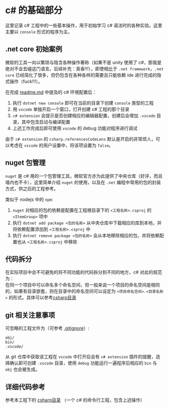 # c# 的基础部分
这里记录 c# 工程中的一些基本操作，用于初始学习 c# 语法时的各种实验。这里主要以 `console` 形式的程序为主。

## .net core 初始案例
微软的工具一向以繁琐与隐含各种操作著称（如果不是 unity 使用了 c#，那我是绝对不会去碰这门语言。后续补充：真香!!!），即使相比于 `.net framework`，`.net core` 已经简化了很多，但仍包含在各种各样的需要且只能依赖 ide 进行完成的隐式操作（fuck!!!）。

在完成 [readme.md](/readme.md) 中提及的 c# 环境配置后：  
1. 执行 `dotnet new console` 即可在当前的目录下创建 `console` 类型的工程  
1. 用 `vscode` 单独开启一个窗口，打开创建 c# 工程的那个目录  
1. `c# extension` 会提示是否创建相应的编辑器配置，创建后会增加 `.vscode` 目录，其中包含启动与编译配置  
1. 上述工作完成后即可使用 `vscode` 的 debug 功能对程序进行调试

由于 `c# extension` 的 `csharp.referencesCodeLens` 默认是开启的非常烦人，可以考虑在 `vscode` 的用户设置中，将该项设置为 `false`。

## nuget 包管理
`nuget` 是 c# 用的一个包管理工具，微软官方亦为此提供了中央仓库（好评，而且墙内也不卡），这里简单介绍 `nuget` 的使用，以及在 `.net` 编程中常用的包的封装方式，供之后的工程参考。

类似于 nodejs 中的 `npm`:  
1. `nuget` 对相应的包的依赖是配置在工程根目录下的 `<工程名称>.csproj` 的 `<ItemGroup>` 项中  
1. 执行 `dotnet add package <包的名称>` 从中央仓库中下载相应的库到本地，并将依赖配置添加到 `<工程名称>.csproj` 中  
1. 执行 `dotnet remove package <包的名称>` 会从本地移除相应的包，并将依赖配置也从 `<工程名称>.csproj` 中移除  

## 代码拆分
在实际项目中会不可避免的将不同功能的代码拆分到不同的地方，c# 对此的规范为：  
在同一个项目中可以命名多个命名空间，但一般来说一个项目的命名空间是相同的，如果有目录嵌套，则在目录中的命名空间可以设定为 `<项目命名空间>.<目录名称>` 的形式。具体可以参考[csharp目录](/csharp)

## git 相关注意事项
可忽略的工程文件为（可参考 [.gitignore](/csharp/.gitignore)）:  
```
obj/
bin/
.vscode/
```

从 git 仓库中获取该工程在 `vscode` 中打开后会有 `c# extension` 插件的提醒，选择确认即可创建 `.vscode` 目录，使用 `debug` 功能运行一遍程序后相应的 `bin` 与 `obj` 也会被生成。

## 详细代码参考
参考本工程下的 [csharp目录](/csharp) （一个 c# 的命令行工程，包含上述操作）
